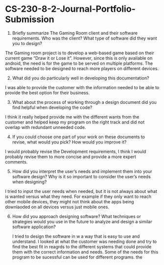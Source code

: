 # CS-230-8-2-Journal-Portfolio-Submission

1. Briefly summarize The Gaming Room client and their software requirements. Who was the client? What type of software did they want you to design?

  The Gaming room project is to develop a web-based game based on their current game “Draw it or Lose it”. However, since this is only available on android, 
  the need is for the game to be served on multiple platforms. The software needed to be designed to reach more players on different devices.

2. What did you do particularly well in developing this documentation?

  I was able to provide the customer with the information needed to be able to provide the best option for their business.

3. What about the process of working through a design document did you find helpful when developing the code?

  I think it really helped provide me with the different wants from the customer and helped keep my program on the right track and did not overlap with redundant unneeded code.

4. If you could choose one part of your work on these documents to revise, what would you pick? How would you improve it?

  I would probably revise the Development requirements, I think I would probably revise them to more concise and provide a more expert comments.

5. How did you interpret the user’s needs and implement them into your software design? Why is it so important to consider the user’s needs when designing?

  I tried to input the user needs when needed, but it is not always about what is wanted versus what they need. 
  For example if they only want to reach other mobile devices, they might not think about the apps being downlaoded on all devices versus just mobile ones. 
  
6. How did you approach designing software? What techniques or strategies would you use in the future to analyze and design a similar software application?

   I tried to design the software in w a way that is easy to use and understand. I looked at what the customer was needing done and try to find the best fit in reagrds to the different systems that could provide
   them with the correct information and needs. Some of the needs for this program to be sucessful can be used for different programs. 
   the 
   
